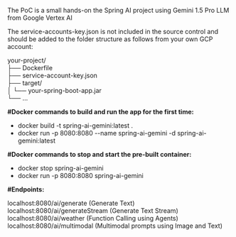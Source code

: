 The PoC is a small hands-on the Spring AI project using Gemini 1.5 Pro LLM from Google Vertex AI

The service-accounts-key.json is not included in the source control and should be added to the folder structure as follows from your own GCP account:

your-project/  
├── Dockerfile  
├── service-account-key.json  
├── target/  
│   └── your-spring-boot-app.jar  
└── ...  

**#Docker commands to build and run the app for the first time:**

* docker build -t spring-ai-gemini:latest .
* docker run -p 8080:8080 --name spring-ai-gemini -d spring-ai-gemini:latest

**#Docker commands to stop and start the pre-built container:**

* docker stop spring-ai-gemini
* docker run -p 8080:8080 spring-ai-gemini

**#Endpoints:**

localhost:8080/ai/generate (Generate Text)  
localhost:8080/ai/generateStream (Generate Text Stream)  
localhost:8080/ai/weather (Function Calling using Agents)  
localhost:8080/ai/multimodal (Multimodal prompts using Image and Text)  


